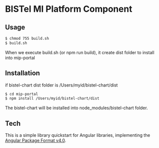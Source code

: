 # BISTel MI Platform Component 

## Usage
```bash
$ chmod 755 build.sh
$ build.sh
```
When we execute build.sh (or npm run build), it create dist folder to install into mip-portal

## Installation
if bistel-chart dist folder is /Users/myid/bistel-chart/dist
```bash
$ cd mip-portal
$ npm install /Users/myid/bistel-chart/dist
```
The bistel-chart will be installed into node_modules/bistel-chart folder.

## Tech
This is a simple library quickstart for Angular libraries, implementing the
[Angular Package Format v4.0](https://docs.google.com/document/d/1CZC2rcpxffTDfRDs6p1cfbmKNLA6x5O-NtkJglDaBVs/edit#heading=h.k0mh3o8u5hx).
